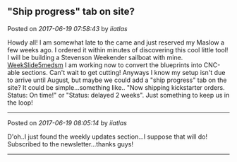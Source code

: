 ## "Ship progress" tab on site?
Posted on *2017-06-19 07:58:43* by *iiatlas*

Howdy all! I am somewhat late to the came and just reserved my Maslow a few weeks ago.  I ordered it within minutes of discovering this cool little tool!  I will be building a Stevenson Weekender sailboat with mine.   [WeekSlide5medsm](//muut.com/u/maslowcnc/s1/:maslowcnc:O94w:weekslide5medsm.jpg.jpg) I am working now to convert the blueprints into CNC-able sections.  Can't wait to get cutting!  Anyways I know my setup isn't due to arrive until August, but maybe we could add a "ship progress" tab on the site?  It could be simple...something like.. "Now shipping kickstarter orders. Status: On time!"  or "Status: delayed 2 weeks".  Just something to keep us in the loop!

---

Posted on *2017-06-19 08:05:14* by *iiatlas*

D'oh..I just found the weekly updates section...I suppose that will do!  Subscribed to the newsletter...thanks guys!

---

